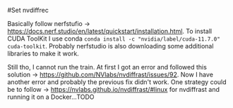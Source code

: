 #Set nvdiffrec

Basically follow nerfstufio -> https://docs.nerf.studio/en/latest/quickstart/installation.html.
To install CUDA ToolKit I use conda `conda install -c "nvidia/label/cuda-11.7.0" cuda-toolkit`.
Probably nerfstudio is also downloading some additional libraries to make it work.

Still tho, I cannot run the train. At first I got an error and followed this solution -> https://github.com/NVlabs/nvdiffrast/issues/92.
Now I have another error and probably the previous fix didn't work.
One strategy could be to follow -> https://nvlabs.github.io/nvdiffrast/#linux for nvdiffrast and running it on a Docker...TODO
